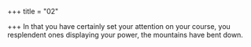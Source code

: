 +++
title = "02"

+++
In that you have certainly set your attention on your course, you  resplendent ones displaying your power,
the mountains have bent down.